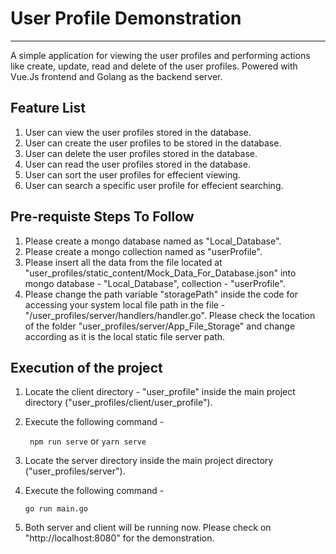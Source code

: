 # User Profile Demonstration
***
A simple application for viewing the user profiles and performing actions like create, update, read and delete of the user profiles. Powered with Vue.Js frontend and Golang as the backend server.

## Feature List
1. User can view the user profiles stored in the database.
2. User can create the user profiles to be stored in the database.
3. User can delete the user profiles stored in the database.
4. User can read the user profiles stored in the database.
5. User can sort the user profiles for effecient viewing.
6. User can search a specific user profile for effecient searching.

## Pre-requiste Steps To Follow
1. Please create a mongo database named as "Local_Database".
2. Please create a mongo collection named as "userProfile".
3. Please insert all the data from the file located at "user_profiles/static_content/Mock_Data_For_Database.json" into mongo database - "Local_Database", collection - "userProfile".
4. Please change the path variable "storagePath" inside the code for accessing your system local file path in the file - "/user_profiles/server/handlers/handler.go". Please check the location of the folder "user_profiles/server/App_File_Storage" and change according as it is the local static file server path.


## Execution of the project
1. Locate the client directory - "user_profile" inside the main project directory ("user_profiles/client/user_profile").
2. Execute the following command -

    ` npm run serve` or `yarn serve`
3. Locate the server directory inside the main project directory ("user_profiles/server").
4. Execute the following command -

    `go run main.go`
5. Both server and client will be running now. Please check on "http://localhost:8080" for the demonstration.

